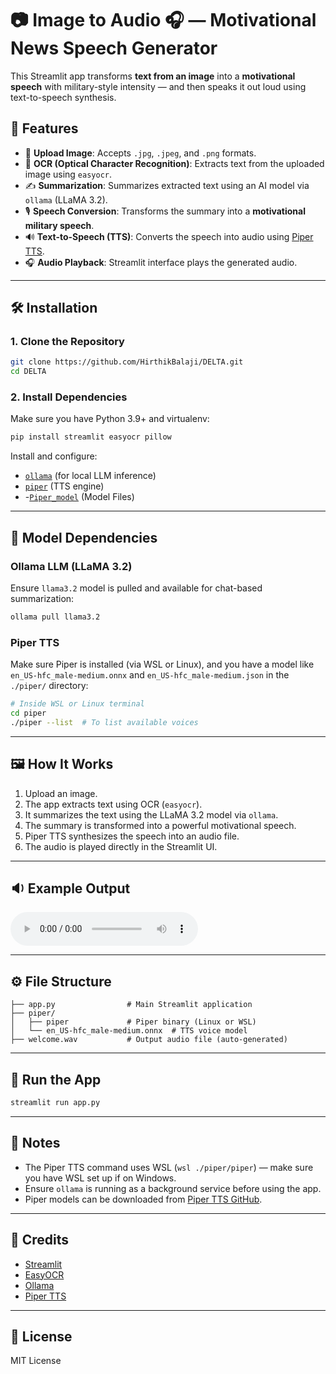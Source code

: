 # 📷 Image to Audio 🎧 — Motivational News Speech Generator

This Streamlit app transforms **text from an image** into a **motivational speech** with military-style intensity — and then speaks it out loud using text-to-speech synthesis.

## 🚀 Features

- 📸 **Upload Image**: Accepts `.jpg`, `.jpeg`, and `.png` formats.
- 🧠 **OCR (Optical Character Recognition)**: Extracts text from the uploaded image using `easyocr`.
- ✍️ **Summarization**: Summarizes extracted text using an AI model via `ollama` (LLaMA 3.2).
- 🎙 **Speech Conversion**: Transforms the summary into a **motivational military speech**.
- 🔊 **Text-to-Speech (TTS)**: Converts the speech into audio using [Piper TTS](https://github.com/rhasspy/piper).
- 🎧 **Audio Playback**: Streamlit interface plays the generated audio.

---

## 🛠 Installation

### 1. Clone the Repository
```bash
git clone https://github.com/HirthikBalaji/DELTA.git
cd DELTA
```

### 2. Install Dependencies
Make sure you have Python 3.9+ and virtualenv:

```bash
pip install streamlit easyocr pillow
```

Install and configure:
- [`ollama`](https://ollama.com/) (for local LLM inference)
- [`piper`](https://github.com/rhasspy/piper) (TTS engine)
- -[`Piper_model`](https://huggingface.co/rhasspy/piper-voices/tree/main/en/en_US/hfc_male/medium) (Model Files)

---

## 🧠 Model Dependencies

### Ollama LLM (LLaMA 3.2)
Ensure `llama3.2` model is pulled and available for chat-based summarization:
```bash
ollama pull llama3.2
```

### Piper TTS
Make sure Piper is installed (via WSL or Linux), and you have a model like `en_US-hfc_male-medium.onnx` and `en_US-hfc_male-medium.json` in the `./piper/` directory:
```bash
# Inside WSL or Linux terminal
cd piper
./piper --list  # To list available voices
```

---

## 🖼 How It Works

1. Upload an image.
2. The app extracts text using OCR (`easyocr`).
3. It summarizes the text using the LLaMA 3.2 model via `ollama`.
4. The summary is transformed into a powerful motivational speech.
5. Piper TTS synthesizes the speech into an audio file.
6. The audio is played directly in the Streamlit UI.

---

## 🔉 Example Output

<audio controls> <source src="https://github.com/HirthikBalaji/DELTA/raw/refs/heads/main/welcome.wav" type="audio/wav"> Your browser does not support the audio element. </audio>

---

## ⚙️ File Structure

```
├── app.py                # Main Streamlit application
├── piper/
│   ├── piper             # Piper binary (Linux or WSL)
│   └── en_US-hfc_male-medium.onnx  # TTS voice model
├── welcome.wav           # Output audio file (auto-generated)
```

---

## 🧪 Run the App

```bash
streamlit run app.py
```

---

## 📌 Notes

- The Piper TTS command uses WSL (`wsl ./piper/piper`) — make sure you have WSL set up if on Windows.
- Ensure `ollama` is running as a background service before using the app.
- Piper models can be downloaded from [Piper TTS GitHub](https://github.com/rhasspy/piper#pre-built-models).

---

## 🙌 Credits

- [Streamlit](https://streamlit.io/)
- [EasyOCR](https://github.com/JaidedAI/EasyOCR)
- [Ollama](https://ollama.com/)
- [Piper TTS](https://github.com/rhasspy/piper)

---

## 📜 License

MIT License
